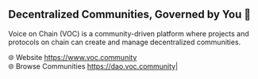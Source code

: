 ## Decentralized Communities, Governed by You :busts_in_silhouette:

Voice on Chain (VOC) is a community-driven platform where projects and protocols on chain can create and manage decentralized communities.

🌐 Website <https://www.voc.community>  
🌐 Browse Communities <https://dao.voc.community>|
